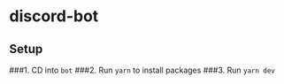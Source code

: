 # discord-bot

## Setup
###1. CD into `bot`
###2. Run `yarn` to install packages
###3. Run `yarn dev`
